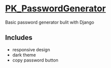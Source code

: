 [PK_PasswordGenerator](http://PKPasswordGenerator.pythonanywhere.com/)
================================================================================
Basic password generator bulit with Django

Includes
--------------------------------------------------------------------------------
- responsive design
- dark theme
- copy password button